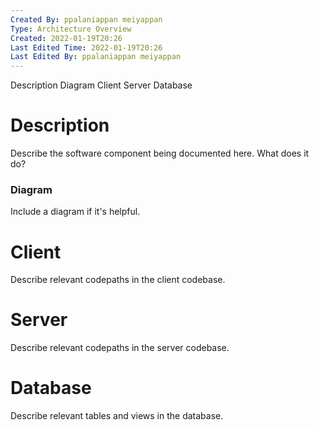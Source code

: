 ```yaml
---
Created By: ppalaniappan meiyappan
Type: Architecture Overview
Created: 2022-01-19T20:26
Last Edited Time: 2022-01-19T20:26
Last Edited By: ppalaniappan meiyappan
---
```

Description
Diagram
Client
Server
Database
# Description
Describe the software component being documented here. What does it do?
  
### Diagram
Include a diagram if it's helpful.
# Client
Describe relevant codepaths in the client codebase.
# Server
Describe relevant codepaths in the server codebase.
# Database
Describe relevant tables and views in the database.